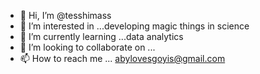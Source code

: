- 👋 Hi, I’m @tesshimass
- 👀 I’m interested in ...developing magic things in science
- 🌱 I’m currently learning ...data analytics
- 💞️ I’m looking to collaborate on ...
- 📫 How to reach me ... abylovesgoyis@gmail.com 

<!---
tesshimass/tesshimass is a ✨ special ✨ repository because its `README.md` (this file) appears on your GitHub profile.
You can click the Preview link to take a look at your changes.
--->
